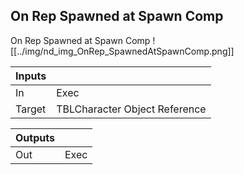 ## On Rep Spawned at Spawn Comp
On Rep Spawned at Spawn Comp
![[../img/nd_img_OnRep_SpawnedAtSpawnComp.png]]

|Inputs||
|--|--|
| In | Exec |
| Target | TBLCharacter Object Reference |

|Outputs||
|--|--|
| Out | Exec |
